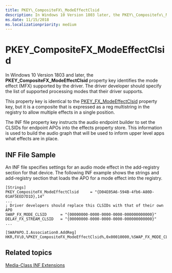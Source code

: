 ```yaml
---
title: PKEY\_CompositeFX\_ModeEffectClsid
description: In Windows 10 Version 1803 later, the PKEY\_Compositefx\_ModeEffectClsid property key identifies the mode effect (MFX) supported by the driver. The driver developer should specify the list of supported processing modes that their driver supports.
ms.date: 11/15/2018
ms.localizationpriority: medium
---
```


# PKEY\_CompositeFX\_ModeEffectClsid

In Windows 10 Version 1803 and later, the **PKEY\_CompositeFX\_ModeEffectClsid** property key identifies the mode effect (MFX) supported by the driver. The driver developer should specify the list of supported processing modes that their driver supports.

This property key is identical to the [PKEY\_FX\_ModeEffectClsid](pkey-fx-modeeffectclsid.md) property key, but it is a composite that is expressed as a reg multistring in the registry to allow multiple effects in a single position.

The INF file property key instructs the audio endpoint builder to set the CLSIDs for endpoint APOs into the effects property store. This information is used to build the audio graph that will be used to inform upper level apps what effects are in place.

## <span id="INF_File_Sample"></span><span id="inf_file_sample"></span><span id="INF_FILE_SAMPLE"></span>INF File Sample

An INF file specifies settings for an audio mode effect in the add-registry section for that device. The following INF example shows the strings and add-registry section that loads the APO for a mode effect into the registry.

```inf
[Strings]
PKEY_CompositeFX_ModeEffectClsid     = "{D04E05A6-594B-4fb6-A80D-01AF5EED7D1D},14"
...
; Driver developers should replace this CLSIDs with that of their own APO
SWAP_FX_MODE_CLSID      = "{00000000-0000-0000-0000-000000000000}"
DELAY_FX_STREAM_CLSID   = "{00000000-0000-0000-0000-000000000000}"
...
 
[SWAPAPO.I.Association0.AddReg]
HKR,FX\0,%PKEY_CompositeFX_ModeEffectClsid%,0x00010000,%SWAP_FX_MODE_CLSID%,%DELAY_FX_MODE_CLSID%

```

## <span id="related_topics"></span>Related topics


[Media-Class INF Extensions](media-class-inf-extensions.md)

 

 






